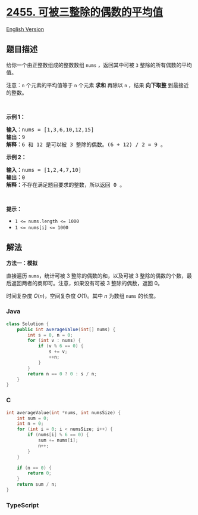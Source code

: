 # [2455. 可被三整除的偶数的平均值](https://leetcode.cn/problems/average-value-of-even-numbers-that-are-divisible-by-three)

[English Version](/solution/2400-2499/2455.Average%20Value%20of%20Even%20Numbers%20That%20Are%20Divisible%20by%20Three/README_EN.md)

## 题目描述

<!-- 这里写题目描述 -->

<p>给你一个由正整数组成的整数数组 <code>nums</code> ，返回其中可被 <code>3</code> 整除的所有偶数的平均值。</p>

<p>注意：<code>n</code> 个元素的平均值等于 <code>n</code> 个元素 <strong>求和</strong> 再除以 <code>n</code> ，结果 <strong>向下取整</strong> 到最接近的整数。</p>

<p>&nbsp;</p>

<p><strong>示例 1：</strong></p>

<pre>
<strong>输入：</strong>nums = [1,3,6,10,12,15]
<strong>输出：</strong>9
<strong>解释：</strong>6 和 12 是可以被 3 整除的偶数。(6 + 12) / 2 = 9 。
</pre>

<p><strong>示例 2：</strong></p>

<pre>
<strong>输入：</strong>nums = [1,2,4,7,10]
<strong>输出：</strong>0
<strong>解释：</strong>不存在满足题目要求的整数，所以返回 0 。
</pre>

<p>&nbsp;</p>

<p><strong>提示：</strong></p>

<ul>
	<li><code>1 &lt;= nums.length &lt;= 1000</code></li>
	<li><code>1 &lt;= nums[i] &lt;= 1000</code></li>
</ul>

## 解法

**方法一：模拟**

直接遍历 `nums`，统计可被 3 整除的偶数的和，以及可被 3 整除的偶数的个数，最后返回两者的商即可。注意，如果没有可被 3 整除的偶数，返回 0。

时间复杂度 $O(n)$，空间复杂度 $O(1)$。其中 $n$ 为数组 `nums` 的长度。

### **Java**

```java
class Solution {
    public int averageValue(int[] nums) {
        int s = 0, n = 0;
        for (int v : nums) {
            if (v % 6 == 0) {
                s += v;
                ++n;
            }
        }
        return n == 0 ? 0 : s / n;
    }
}
```

### **C**

```c
int averageValue(int *nums, int numsSize) {
    int sum = 0;
    int n = 0;
    for (int i = 0; i < numsSize; i++) {
        if (nums[i] % 6 == 0) {
            sum += nums[i];
            n++;
        }
    }

    if (n == 0) {
        return 0;
    }
    return sum / n;
}
```

### **TypeScript**
